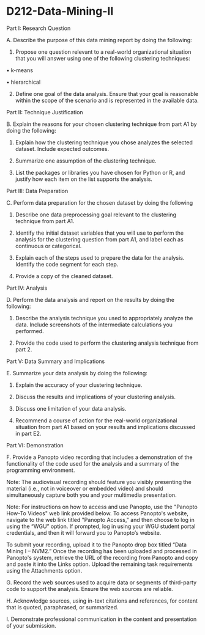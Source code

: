 # D212-Data-Mining-II

Part I: Research Question

A.  Describe the purpose of this data mining report by doing the following:

1.  Propose one question relevant to a real-world organizational situation that you will answer using one of the following clustering techniques:

•  k-means

•  hierarchical

2.  Define one goal of the data analysis. Ensure that your goal is reasonable within the scope of the scenario and is represented in the available data.
 

Part II: Technique Justification

B.  Explain the reasons for your chosen clustering technique from part A1 by doing the following:

1.  Explain how the clustering technique you chose analyzes the selected dataset. Include expected outcomes.

2.  Summarize one assumption of the clustering technique.

3.  List the packages or libraries you have chosen for Python or R, and justify how each item on the list supports the analysis.
 

Part III: Data Preparation

C.  Perform data preparation for the chosen dataset by doing the following

1.  Describe one data preprocessing goal relevant to the clustering technique from part A1.

2.  Identify the initial dataset variables that you will use to perform the analysis for the clustering question from part A1, and label each as continuous or categorical.

3.  Explain each of the steps used to prepare the data for the analysis. Identify the code segment for each step.

4.  Provide a copy of the cleaned dataset.
 

Part IV: Analysis

D.  Perform the data analysis and report on the results by doing the following:

1.  Describe the analysis technique you used to appropriately analyze the data. Include screenshots of the intermediate calculations you performed.

2.  Provide the code used to perform the clustering analysis technique from part 2.
 

Part V: Data Summary and Implications

E.  Summarize your data analysis by doing the following:

1.  Explain the accuracy of your clustering technique.

2.  Discuss the results and implications of your clustering analysis.

3.  Discuss one limitation of your data analysis.

4.  Recommend a course of action for the real-world organizational situation from part A1 based on your results and implications discussed in part E2.
 

Part VI: Demonstration

F.  Provide a Panopto video recording that includes a demonstration of the functionality of the code used for the analysis and a summary of the programming environment.
 

Note: The audiovisual recording should feature you visibly presenting the material (i.e., not in voiceover or embedded video) and should simultaneously capture both you and your multimedia presentation.
 

Note: For instructions on how to access and use Panopto, use the "Panopto How-To Videos" web link provided below. To access Panopto's website, navigate to the web link titled "Panopto Access," and then choose to log in using the “WGU” option. If prompted, log in using your WGU student portal credentials, and then it will forward you to Panopto’s website.
 

To submit your recording, upload it to the Panopto drop box titled “Data Mining I – NVM2.” Once the recording has been uploaded and processed in Panopto's system, retrieve the URL of the recording from Panopto and copy and paste it into the Links option. Upload the remaining task requirements using the Attachments option.
 

G.  Record the web sources used to acquire data or segments of third-party code to support the analysis. Ensure the web sources are reliable.
 

H.  Acknowledge sources, using in-text citations and references, for content that is quoted, paraphrased, or summarized.
 

I.  Demonstrate professional communication in the content and presentation of your submission.

